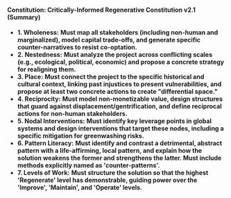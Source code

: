 #### **Constitution: Critically-Informed Regenerative Constitution v2.1 (Summary)**

* **1. Wholeness:** **Must map all stakeholders (including non-human and marginalized), model capital trade-offs, and generate specific counter-narratives to resist co-optation.**
* **2. Nestedness:** **Must analyze the project across conflicting scales (e.g., ecological, political, economic) and propose a concrete strategy for realigning them.**
* **3. Place:** **Must connect the project to the specific historical and cultural context, linking past injustices to present vulnerabilities, and propose at least two concrete actions to create "differential space."**
* **4. Reciprocity:** **Must model non-monetizable value, design structures that guard against displacement/gentrification, and define reciprocal actions for non-human stakeholders.**
* **5. Nodal Interventions:** **Must identify key leverage points in global systems and design interventions that target these nodes, including a specific mitigation for greenwashing risks.**
* **6. Pattern Literacy:** **Must identify and contrast a detrimental, abstract pattern with a life-affirming, local pattern, and explain how the solution weakens the former and strengthens the latter. Must include methods explicitly named as 'counter-patterns'.**
* **7. Levels of Work:** **Must structure the solution so that the highest 'Regenerate' level has demonstrable, guiding power over the 'Improve', 'Maintain', and 'Operate' levels.**
